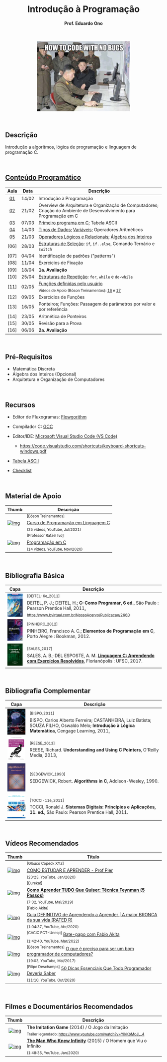 <h1 align="center">
Introdução à Programação
</h1>
<h4 align="center">
Prof. Eduardo Ono
</h4>

<br>

<p align="center">
  <img src="./imagens/how-to-code-with-no-bugs.png" alt="img" width="300px">
</p>

<br>

## Descrição

Introdução a algoritmos, lógica de programação e linguagem de programação C.

<br>

## [Conteúdo Programático](./conteudo/README.md)

| Aula | Data | Descrição |
| :-: | :-: | --- |
| [01] | 14/02 | Introdução à Programação
| [02] | 21/02 | Overview de Arquitetura e Organização de Computadores; Criação do Ambiente de Desenvolvimento para Programação em C
| [03] | 07/03 | [Primeiro programa em C](./conteudo/03-primeiro-programa-em-c/README.md); Tabela ASCII
| [04] | 14/03 | [Tipos de Dados](./conteudo/04-tipos-de-dados-e-variaveis/tipos-de-dados/README.md); [Variáveis](./conteudo/04-tipos-de-dados-e-variaveis/variaveis/README.md); Operadores Aritméticos
| [05] | 21/03 | [Operadores Lógicos e Relacionais](./conteudo/06-logica-matematica/README.md); [Álgebra dos Inteiros](./conteudo/05-algebra-dos-inteiros/README.md)
| [06] | 28/03 | [Estruturas de Seleção](./conteudo/07-estruturas-de-selecao/README.md): `if`, `if..else`, Comando Ternário e `switch`
| [07] | 04/04 | Identificação de padrões ("patterns")
| [08] | 11/04 | Exercícios de Fixação
| [09] | 18/04 | __1a. Avaliação__
| [10] | 25/04 | [Estruturas de Repetição](./conteudo/08-estruturas-de-repeticao/README.md): `for`, `while` e `do-while`
| [11] | 02/05 | [Funções definidas pelo usuário](./conteudo/09-funcoes/README.md)<br><sub>Vídeos de Apoio (Bóson Treinamentos): [16](https://www.youtube.com/watch?v=tzBq7_Cn_D4&list=PLucm8g_ezqNqzH7SM0XNjsp25AP0MN82R&index=17) e [17](https://www.youtube.com/watch?v=GGkaN_LwR0w&list=PLucm8g_ezqNqzH7SM0XNjsp25AP0MN82R&index=17) </sub>
| [12] | 09/05 | Exercícios de Funções
| [13] | 16/05 | Ponteiros; Funções: Passagem de parâmetros por valor e por referência
| [14] | 23/05 | Aritmética de Ponteiros
| [15] | 30/05 | Revisão para a Prova
| [16] | 06/06 | __2a. Avaliação__

[01]: ./aulas/README.md#aula-01
[02]: ./aulas/README.md#aula-02
[03]: ./aulas/README.md#aula-03
[04]: ./aulas/README.md#aula-04
[05]: ./aulas/README.md#aula-05

<br>

## Pré-Requisitos

* Matemática Discreta
* Álgebra dos Inteiros (Opcional)
* Arquitetura e Organização de Computadores

<br>

## Recursos

* Editor de Fluxogramas: [Flowgorithm](./conteudo/01-ambiente-de-desenvolvimento/README.md)

* Compilador C: [GCC](./conteudo/01-ambiente-de-desenvolvimento/README.md)

* Editor/IDE: [Microsoft Visual Studio Code (VS Code)](./conteudo/01-ambiente-de-desenvolvimento/README.md#microsoft-visual-studio-code-vs-code)

  * https://code.visualstudio.com/shortcuts/keyboard-shortcuts-windows.pdf

* [Tabela ASCII](https://theasciicode.com.ar)

* [Checklist](./conteudo/00-overview/checklist.md)

<br>

## Material de Apoio

| Thumb | Descrição |
| --- | --- |
| [![img](https://img.youtube.com/vi/cZRuFwzjJ8E/default.jpg)](https://youtu.be/cZRuFwzjJ8E) | <sup>[Bóson Treinamentos]</sup><br>[Curso de Programação em Linguagem C](https://www.youtube.com/playlist?list=PLucm8g_ezqNqzH7SM0XNjsp25AP0MN82R)<br><sub>(25 vídeos, YouTube, Jul/2021)</sub>
| [![img](https://img.youtube.com/vi/UPuOQBocY48/default.jpg)](https://youtu.be/UPuOQBocY48) | <sup>[Professor Rafael Ivo]</sup><br>[Programação em C](https://www.youtube.com/playlist?list=PLvat2X-KHJNZwUCeTeve_S1qqrBOWhaU9)<br><sub>(14 vídeos, YouTube, Nov/2020)</sub>

<br>

## Bibliografia Básica

| Capa | Descrição |
| :-: | --- |
| <img src="./referencias/capas/DEITEL-6e_2011.jpg" width="100px"> | <sup><a id="DEITEL-6e_2011">[DEITEL-6e_2011]</a></sup><br>DEITEL, P. J.; DEITEL, H.; <strong>C: Como Programar, 6 ed.</strong>, São Paulo : Pearson Prentice Hall, 2011[.](https://app.box.com/s/orpgcu86l21fflmxiqmzdq0cod300i4b)<br><sub>https://www.bvirtual.com.br/NossoAcervo/Publicacao/2660</sub>
| <img src="./referencias/capas/PINHEIRO_2012.jpg" width="100px"> | <sup><a id="PINHEIRO_2012">[PINHEIRO_2012]</a></sup><br>PINHEIRO, Francisco A. C.; <strong>Elementos de Programação em C</strong>, Porto Alegre : Bookman, 2012.
| <img src="./referencias/capas/SALES_2017.jpg" width="100px"> | <sup>[SALES_2017]</sup><br>SALES, A. B.; DEL ESPOSTE, A. M. <strong>[Linguagem C: Aprendendo com Exercícios Resolvidos](https://archive.org/details/livro-linguagem-caprendendo-exercicios-resolvidos-2)</strong>, Florianópolis : UFSC, 2017.

<br>

## Bibliografia Complementar

| Capa | Descrição |
| :-: | --- |
| <img src="./referencias/capas/BISPO_2011.jpg" alt="img" width="100px"> | <sup id="BISPO_2011">[BISPO_2011]</sup><br>BISPO, Carlos Alberto Ferreira; CASTANHEIRA, Luiz Batista; SOUZA FILHO, Oswaldo Melo; __Introdução à Lógica Matemática__, Cengage Learning, 2011[.](https://app.box.com/s/xfv52p02w3bi0s9pnvkf4not5eoaozh5)
| <img src="./referencias/capas/REESE_2013.jpg" alt="img" width="100px"> | <sup id="REESE_2013">[REESE_2013]</sup><br>REESE, Richard. __Understanding and Using C Pointers__, O'Reilly Media, 2013[.](https://app.box.com/s/cbp98oofhokip0yki3gh7khz6zb6htgq)
| <img src="./referencias/capas/SEDGEWICK_1990.jpg" alt="img" width="100px"> | <sup id="SEDGEWICK_1990">[SEDGEWICK_1990]</sup><br>SEDGEWICK, Robert. __Algorithms in C__, Addison-Wesley, 1990.
| <img src="./referencias/capas/TOCCI-11e_2011.jpg" alt="img" width="100px"> | <sup id="TOCCI-11e_2011">[TOCCI-11e_2011]</sup><br>TOCCI, Ronald J. __Sistemas Digitais: Princípios e Aplicações, 11. ed.__, São Paulo: Pearson Prentice Hall, 2011.

<br>

## Vídeos Recomendados

| Thumb | Título |
| --- | --- |
| [![img](https://img.youtube.com/vi/noXqEGIZak8/default.jpg)](https://youtu.be/noXqEGIZak8) | <sup>[Glauco Copeck XYZ]</sup><br>[COMO ESTUDAR E APRENDER - Prof Pier](https://www.youtube.com/watch?v=noXqEGIZak8)<br><sub>(23:23, YouTube, Jan/2020)</sub>
| [![img](https://img.youtube.com/vi/TVHUs67kwRk/default.jpg)](https://www.youtube.com/watch?v=TVHUs67kwRk) | <sup>[Eureka!]</sup><br>[__Como Aprender TUDO Que Quiser: Técnica Feynman (5 Passos)__](https://www.youtube.com/watch?v=TVHUs67kwRk)<br><sub>(7:32, YouTube, Mai/2019)</sub>
| [![img](https://img.youtube.com/vi/oUPaJxk6TZ0/default.jpg)](https://youtu.be/oUPaJxk6TZ0) | <sup>[Fabio Akita]</sup><br>[Guia DEFINITIVO de Aprendendo a Aprender \| A maior BRONCA da sua vida [RATED R]](https://www.youtube.com/watch?v=oUPaJxk6TZ0)<br><sub>(1:04:37, YouTube, Abr/2020)</sub>
| [![img](https://img.youtube.com/vi/i_STkDJ3z5s/default.jpg)](https://youtu.be/i_STkDJ3z5s) | <sup>[CACiC FCT-Unesp]</sup> [Bate-papo com Fabio Akita](https://www.youtube.com/watch?v=i_STkDJ3z5s)<br><sub>(1:42:40, YouTube, Mar/2022)</sub>
| [![img](https://img.youtube.com/vi/ED2aoLnr0oA/default.jpg)](https://youtu.be/ED2aoLnr0oA) | <sup>[Bóson Treinamentos]</sup> [O que é preciso para ser um bom programador de computadores?](https://www.youtube.com/watch?v=ED2aoLnr0oA)<br><sub>(19:03, YouTube, Mai/2017)</sub>
| [![img](https://img.youtube.com/vi/2xoJjEgecZM/default.jpg)](https://youtu.be/2xoJjEgecZM) | <sup>[Filipe Deschamps]</sup> [50 Dicas Essenciais Que Todo Programador Deveria Saber](https://www.youtube.com/watch?v=2xoJjEgecZM)<br><sub>(11:10, YouTube, Out/2020)</sub>

<br>

## Filmes e Documentários Recomendados

| Thumb | Descrição |
| :-: | --- |
| [![img](https://img.youtube.com/vi/nuPZUUED5uk/default.jpg)](https://www.youtube.com/watch?v=nuPZUUED5uk) | __The Imitation Game__ (2014) / O Jogo da Imitação<br><sub>Trailer legendado: https://www.youtube.com/watch?v=YIkKbMcJL_4</sub>
| [![img](https://img.youtube.com/vi/8WwLPep9xNg/default.jpg)](https://www.youtube.com/watch?v=oXGm9Vlfx4w) | [__The Man Who Knew Infinity__](https://www.youtube.com/watch?v=8WwLPep9xNg) (2015) / O Homem que Viu o Infinito<br><sub>(1:48:35, YouTube, Jan/2020)</sub>

<br>

